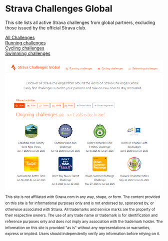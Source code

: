 # Strava Challenges Global

This site lists all active Strava challenges from global partners, excluding those issued by the official Strava club.

[All Challenges](https://qlefevre.github.io/strava-challenges-global/)  
[Running challenges](https://qlefevre.github.io/strava-challenges-global/?activities=Run)  
[Cycling challenges](https://qlefevre.github.io/strava-challenges-global/?activities=Ride)  
[Swimming challenges](https://qlefevre.github.io/strava-challenges-global/?activities=Swim)  

![Strava Challenges Global](/doc/strava-challenge-global.png)

<sup>This site is not affiliated with Strava.com in any way, shape, or form. The content provided on this site is for informational purposes only and is not endorsed by, sponsored by, or otherwise associated with Strava. All trademarks and service marks are the property of their respective owners. The use of any trade name or trademark is for identification and reference purposes only and does not imply any association with the trademark holder. The information on this site is provided "as is" without any representations or warranties, express or implied. Users should independently verify any information before relying on it.</sup>
